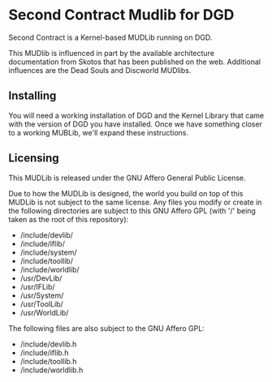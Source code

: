 Second Contract Mudlib for DGD
==============================

Second Contract is a Kernel-based MUDLib running on DGD.

This MUDlib is influenced in part by the available architecture 
documentation from Skotos that has been published on the web. Additional
influences are the Dead Souls and Discworld MUDlibs.

Installing
----------

You will need a working installation of DGD and the Kernel Library that
came with the version of DGD you have installed. Once we have something
closer to a working MUBLib, we'll expand these instructions.

Licensing
---------

This MUDLib is released under the GNU Affero General Public License.

Due to how the MUDLib is designed, the world you build on top of this
MUDLib is not subject to the same license. Any files you modify or create
in the following directories are subject to this GNU Affero GPL (with '/'
being taken as the root of this repository):

* /include/devlib/
* /include/iflib/
* /include/system/
* /include/toollib/
* /include/worldlib/
* /usr/DevLib/
* /usr/IFLib/
* /usr/System/
* /usr/ToolLib/
* /usr/WorldLib/

The following files are also subject to the GNU Affero GPL:

* /include/devlib.h
* /include/iflib.h
* /include/toollib.h
* /include/worldlib.h
